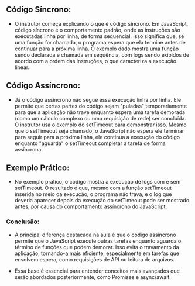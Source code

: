 ## Código Síncrono:
- O instrutor começa explicando o que é código síncrono. Em JavaScript, código síncrono é o comportamento padrão, onde as instruções são executadas linha por linha, de forma sequencial. Isso significa que, se uma função for chamada, o programa espera que ela termine antes de continuar para a próxima linha. O exemplo dado mostra uma função sendo declarada e chamada em sequência, com logs sendo exibidos de acordo com a ordem das instruções, o que caracteriza a execução linear.

## Código Assíncrono:
- Já o código assíncrono não segue essa execução linha por linha. Ele permite que certas partes do código sejam "puladas" temporariamente para que a aplicação não trave enquanto espera uma tarefa demorada (como um cálculo complexo ou uma requisição de rede) ser concluída. O instrutor usa o exemplo do setTimeout para demonstrar isso. Mesmo que o setTimeout seja chamado, o JavaScript não espera ele terminar para seguir para a próxima linha, ele continua a execução do código enquanto "aguarda" o setTimeout completar a tarefa de forma assíncrona.

## Exemplo Prático:
- No exemplo prático, o código mostra a execução de logs com e sem setTimeout. O resultado é que, mesmo com a função setTimeout inserida no meio da execução, o programa não trava, e o log que deveria aparecer depois da execução do setTimeout pode ser mostrado antes, por causa do comportamento assíncrono do JavaScript.

### Conclusão:
- A principal diferença destacada na aula é que o código assíncrono permite que o JavaScript execute outras tarefas enquanto aguarda o término de funções que podem demorar. Isso evita o travamento da aplicação, tornando-a mais eficiente, especialmente em tarefas que envolvem espera, como requisições de API ou leitura de arquivos.

- Essa base é essencial para entender conceitos mais avançados que serão abordados posteriormente, como Promises e async/await.